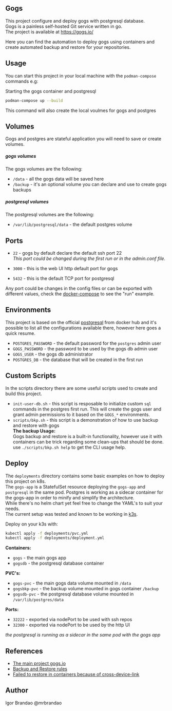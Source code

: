 Gogs
------

This project configure and deploy gogs with postgresql database.  
Gogs is a painless self-hosted Git service written in go.  
The project is available at https://gogs.io/  
  
Here you can find the automation to deploy gogs using containers and create automated backup and restore for your repositories.  
  
Usage
------
  
You can start this project in your local machine with the `podman-compose` commands e.g:  
  
Starting the gogs container and postgresql 
```bash
podman-compose up --build
```
  
This command will also create the local voulmes for gogs and postgres  

Volumes
--------

Gogs and postgres are stateful application you will need to save or create volumes. 
  
##### gogs volumes

The gogs volumes are the following:  
  
* `/data` - all the gogs data will be saved here  
* `/backup` - it's an optional volume you can declare and use to create gogs backups  
  
##### postgresql volumes

The postgresql volumes are the following:  

* `/var/lib/postgresql/data` - the default postgres volume  
  
Ports
------

* `22` - gogs by default declare the default ssh port 22  
_This port could be changed during the first run or in the admin.conf file._  
  
* `3000` - this is the web UI http default port for gogs  
* `5432` - this is the default TCP port for postgresql  
  
Any port could be changes in the config files or can be exported with different values, check the [docker-compose](docker-compose.yml) to see the "run" example.  
  
Environments
-------------

This project is based on the official [postgresql](...) from docker hub and it's possible to list all the configurations available there, however here goes a quick resume.  

* `POSTGRES_PASSWORD` - the default password for the `postgres` admin user  
* `GOGS_PASSWORD` - the password to be used by the gogs db admin user
* `GOGS_USER` - the gogs db administrator
* `POSTGRES_DB` - the database that will be created in the first run

Custom Scripts
--------------

In the scripts directory there are some useful scripts used to create and build this project.  

* `init-user-db.sh` - this script is resposable to initialize custom `sql` commands in the postgres first run. This will create the gogs user and grant admin permissions to it based on the `GOGS_*` environments.  
* `scripts/bkp.sh` - this script is a demonstration of how to use backup and restore with gogs  
**The backup Usage:**  
Gogs backup and restore is a built-in functionality, however use it with containers can be trick regarding some clean-ups that should be done.  
use `./scripts/bkp.sh help` to get the CLI usage help.  
  
Deploy
-------

The `deployments` directory contains some basic examples on how to deploy this project on k8s.  
The `gogs-app` is a StatefulSet resource deploying the `gogs-app` and `postgresql` in the same pod. Postgres is working as a sidecar container for the gogs-app in order to minify and simplify the architecture.  
While there's no helm chart yet feel free to change the YAML's to suit your needs.  
The current setup was tested and known to be working in [k3s](https://k3s.io/).  

Deploy on your k3s with:  
```bash
kubectl apply -f deployments/pvc.yml
kubectl apply -f deployments/deployment.yml
```
  
**Containers:**  
* `gogs` - the main gogs app  
* `gogsdb` - the postgresql database container  
  
**PVC's:**  
* `gogs-pvc` - the main gogs data volume mounted in `/data`  
* `gogsbkp-pvc` - the backup volume mounted in gogs container `/backup`  
* `gogsdb-pvc` - the postgresql database volume mounted in `/var/lib/postgres/data`  
  
**Ports:**  
* `32222` - exported via nodePort to be used with ssh repos  
* `32300` - exported via nodePort to be used by the http UI  
  
_the postgresql is running as a sidecar in the same pod with the gogs app_ 

References
-----------

* [The main project gogs.io](https://gogs.io/)  
* [Backup and Restore rules](https://github.com/gogs/gogs/discussions/6876) 
* [Failed to restore in containers because of cross-device-link](https://github.com/gogs/gogs/issues/4339#issuecomment-358339037)  

Author
-------

Igor Brandao @mrbrandao  
